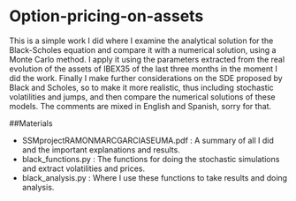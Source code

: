 # Option-pricing-on-assets

This is a simple work I did where I examine the analytical solution for the Black-Scholes equation and compare it with a numerical solution, using a Monte Carlo method. I apply it using the parameters extracted from the real evolution of the assets of IBEX35 of the last three months in the moment I did the work. Finally I make further considerations on the SDE proposed by Black and Scholes, so to make it more realistic, thus including stochastic volatilities and jumps, and then compare the numerical solutions of these models. The comments are mixed in English and Spanish, sorry for that.

##Materials

 - SSMprojectRAMONMARCGARCIASEUMA.pdf : A summary of all I did and the important explanations and results.
 - black_functions.py : The functions for doing the stochastic simulations and extract volatilities and prices.
 - black_analysis.py : Where I use these functions to take results and doing analysis.
